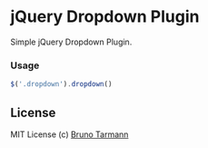 # jQuery Dropdown Plugin

Simple jQuery Dropdown Plugin.

### Usage

```js
$('.dropdown').dropdown()
```

## License

MIT License
(c) [Bruno Tarmann](http://tarmann.com.br)